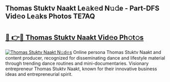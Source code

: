 ## Thomas Stuktv Naakt Le𝚊k𝚎d N𝚞𝚍e - Part-DFS Vid𝚎o Le𝚊ks Photos TE7AQ

# <h2><a href="http://fb2ic5.evod.top/?m=Thomas+Stuktv+Naakt">🔗 👉🔴 Thomas Stuktv Naakt Vid𝚎o Ph𝚘t𝚘s</a></h2>

[![Thomas Stuktv Naakt N𝚞d𝚎s](https://i.imgur.com/8V9OHl7.gif)](http://fb2ic5.evod.top/?m=Thomas+Stuktv+Naakt)
Online persona Thomas Stuktv Naakt and content producer, recognized for disseminating dance and lifestyle material through trending dance routines and mini-documentaries. Visionary entrepreneur Thomas Stuktv Naakt, known for their innovative business ideas and entrepreneurial spirit. 
